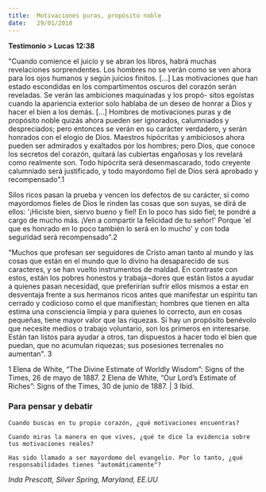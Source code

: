 ```yaml
---
title:  Motivaciones puras, propósito noble
date:   29/01/2018
---
```


**Testimonio > Lucas 12:38**

"Cuando comience el juicio y se abran los libros, habrá muchas revelaciones sorprendentes. Los hombres no se verán como se ven ahora para los ojos humanos y según juicios finitos. [...] Las motivaciones que han estado escondidas en los compartimentos oscuros del corazón serán reveladas. Se verán las ambiciones maquinadas y los propó- sitos egoístas cuando la apariencia exterior solo hablaba de un deseo de honrar a Dios y hacer el bien a los demás. [...] Hombres de motivaciones puras y de propósito noble quizás ahora pueden ser ignorados, calumniados y despreciados; pero entonces se verán en su carácter verdadero, y serán honrados con el elogio de Dios. Maestros hipócritas y ambiciosos ahora pueden ser admirados y exaltados por los hombres; pero Dios, que conoce los secretos del corazón, quitará las cubiertas engañosas y los revelará como realmente son. Todo hipócrita será desenmascarado, todo creyente calumniado será justificado, y todo mayordomo fiel de Dios será aprobado y recompensado".1

Silos ricos pasan la prueba y vencen los defectos de su carácter, si como mayordomos fieles de Dios le rinden las cosas que son suyas, se dirá de ellos: '¡Hiciste bien, siervo bueno y fiel! En lo poco has sido fiel; te pondré a cargo de mucho más. ¡Ven a compartir la felicidad de tu señor!' Porque 'el que es honrado en lo poco también lo será en lo mucho' y con toda seguridad será recompensado".2 

"Muchos que profesan ser seguidores de Cristo aman tanto al mundo y las cosas que están en el mundo que lo divino ha desaparecido de sus caracteres, y se han vuelto instrumentos de maldad. En contraste con estos, están los pobres honestos y trabaja¬dores que están listos a ayudar a quienes pasan necesidad, que preferirían sufrir ellos mismos a estar en desventaja frente a sus hermanos ricos antes que manifestar un espíritu tan cerrado y codicioso como el que manifiestan; hombres que tienen en alta estima una consciencia limpia y para quienes lo correcto, aun en cosas pequeñas, tiene mayor valor que las riquezas. Si hay un propósito benévolo que necesite medios o trabajo voluntario, son los primeros en interesarse. Están tan listos para ayudar a otros, tan dispuestos a hacer todo el bien que puedan, que no acumulan riquezas; sus posesiones terrenales no aumentan". 3 

1 Elena de White, “The Divine Estimate of Worldly Wisdom”: Signs of the Times, 26 de mayo de 1887. 
2 Elena de White, “Our Lord’s Estimate of Riches”: Signs of the Times, 30 de junio de 1887. | 3 Ibíd.

### Para pensar y debatir

`Cuando buscas en tu propio corazón, ¿qué motivaciones encuentras?`

`Cuando miras la manera en que vives, ¿qué te dice la evidencia sobre tus motivaciones reales?`

`Has sido llamado a ser mayordomo del evangelio. Por lo tanto, ¿qué responsabilidades tienes "automáticamente"?`

*Inda Prescott, Silver Spring, Maryland, EE.UU*